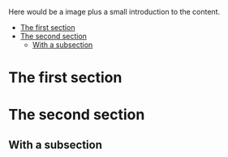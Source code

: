 Here would be a image plus a small introduction to the content.

<!-- START doctoc generated TOC please keep comment here to allow auto update -->
<!-- DON'T EDIT THIS SECTION, INSTEAD RE-RUN doctoc TO UPDATE -->


- [The first section](#the-first-section)
- [The second section](#the-second-section)
  - [With a subsection](#with-a-subsection)

<!-- END doctoc generated TOC please keep comment here to allow auto update -->

# The first section

# The second section
## With a subsection
